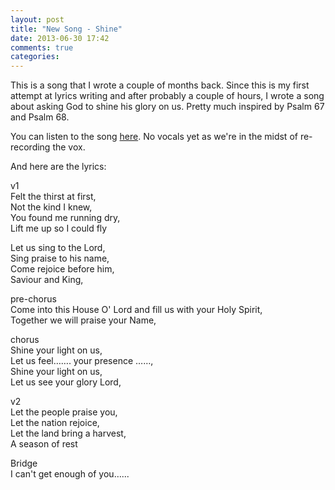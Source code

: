 ```yaml
---
layout: post
title: "New Song - Shine"
date: 2013-06-30 17:42
comments: true
categories: 
---
```


This is a song that I wrote a couple of months back.
Since this is my first attempt at lyrics writing and after probably a couple of hours, I wrote a song about asking God to shine his glory on us.
Pretty much inspired by Psalm 67 and Psalm 68. 

You can listen to the song [here](https://soundcloud.com/benson-cs-lim/shine-no-vocals). No vocals yet as we're in the midst of re-recording the vox.

And here are the lyrics:

v1<br/>
Felt the thirst at first,<br/>
Not the kind I knew,<br/>
You found me running dry,<br/>
Lift me up so I could fly<br/>


Let us sing to the Lord,<br/>
Sing praise to his name,<br/>
Come rejoice before him,<br/>
Saviour and King,<br/>


pre-chorus<br/>
Come into this House O' Lord and fill us with your Holy Spirit,<br/>
Together we will praise your Name,<br/>


chorus<br/>
Shine your light on us,<br/>
Let us feel……. your presence ……,<br/>
Shine your light on us,<br/>
Let us see your glory Lord,<br/>


v2<br/>
Let the people praise you,<br/>
Let the nation rejoice,<br/>
Let the land bring a harvest,<br/>
A season of rest<br/>


Bridge<br/>
I can't get enough of you…...<br/>
